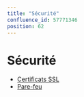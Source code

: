 ```yaml
---
title: "Sécurité"
confluence_id: 57771346
position: 62
---
```

# Sécurité


- [Certificats SSL](/Guide_de_l_administrateur/Configuration/Sécurité/Certificats_SSL/)
- [Pare-feu](/Guide_de_l_administrateur/Configuration/Sécurité/Pare_feu/)


 

 


